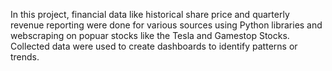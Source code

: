 In this project, financial data like historical share price and quarterly revenue reporting were done for various sources using Python libraries and webscraping on popuar stocks like the Tesla and Gamestop Stocks. Collected data were used to create dashboards to identify patterns or trends.
